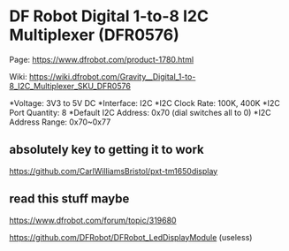 # DF Robot Digital 1-to-8 I2C Multiplexer (DFR0576)

Page: <https://www.dfrobot.com/product-1780.html>

Wiki: <https://wiki.dfrobot.com/Gravity__Digital_1-to-8_I2C_Multiplexer_SKU_DFR0576>


*Voltage: 3V3 to 5V DC
*Interface: I2C
*I2C Clock Rate: 100K, 400K
*I2C Port Quantity: 8
*Default I2C Address: 0x70 (dial switches all to 0)
*I2C Address Range: 0x70~0x77



## absolutely key to getting it to work
https://github.com/CarlWilliamsBristol/pxt-tm1650display




## read this stuff maybe

https://www.dfrobot.com/forum/topic/319680

https://github.com/DFRobot/DFRobot_LedDisplayModule (useless)

